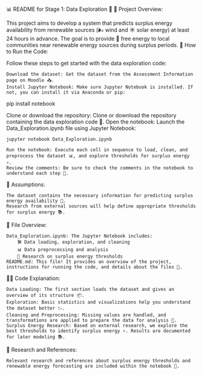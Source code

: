 📊 README for Stage 1: Data Exploration 🔎
🌟 Project Overview:

This project aims to develop a system that predicts surplus energy availability from renewable sources (🌬️ wind and ☀️ solar energy) at least 24 hours in advance. The goal is to provide 🌱 free energy to local communities near renewable energy sources during surplus periods.
🚀 How to Run the Code:

Follow these steps to get started with the data exploration code:

    Download the dataset: Get the dataset from the Assessment Information page on Moodle 📥.
    Install Jupyter Notebook: Make sure Jupyter Notebook is installed. If not, you can install it via Anaconda or pip:

pip install notebook

Clone or download the repository: Clone or download the repository containing the data exploration code 📂.
Open the notebook: Launch the Data_Exploration.ipynb file using Jupyter Notebook:

    jupyter notebook Data_Exploration.ipynb

    Run the notebook: Execute each cell in sequence to load, clean, and preprocess the dataset 📊, and explore thresholds for surplus energy ⚡.
    Review the comments: Be sure to check the comments in the notebook to understand each step 💬.

🔑 Assumptions:

    The dataset contains the necessary information for predicting surplus energy availability 📅.
    Research from external sources will help define appropriate thresholds for surplus energy 📚.

📂 File Overview:

    Data_Exploration.ipynb: The Jupyter Notebook includes:
        🛠️ Data loading, exploration, and cleaning
        📊 Data preprocessing and analysis
        🔎 Research on surplus energy thresholds
    README.md: This file! It provides an overview of the project, instructions for running the code, and details about the files 📄.

🧑‍💻 Code Explanation:

    Data Loading: The first section loads the dataset and gives an overview of its structure 📦.
    Exploration: Basic statistics and visualizations help you understand the dataset better 📉.
    Cleaning and Preprocessing: Missing values are handled, and transformations are applied to prepare the data for analysis 🔧.
    Surplus Energy Research: Based on external research, we explore the best thresholds to identify surplus energy ⚡. Results are documented for later modeling 📚.

🧠 Research and References:

    Relevant research and references about surplus energy thresholds and renewable energy forecasting are included within the notebook 📘.
